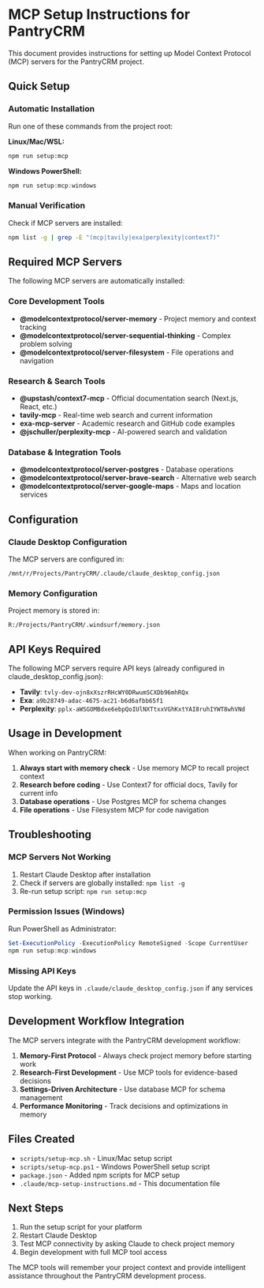 # MCP Setup Instructions for PantryCRM

This document provides instructions for setting up Model Context Protocol (MCP) servers for the PantryCRM project.

## Quick Setup

### Automatic Installation
Run one of these commands from the project root:

**Linux/Mac/WSL:**
```bash
npm run setup:mcp
```

**Windows PowerShell:**
```powershell
npm run setup:mcp:windows
```

### Manual Verification
Check if MCP servers are installed:
```bash
npm list -g | grep -E "(mcp|tavily|exa|perplexity|context7)"
```

## Required MCP Servers

The following MCP servers are automatically installed:

### Core Development Tools
- **@modelcontextprotocol/server-memory** - Project memory and context tracking
- **@modelcontextprotocol/server-sequential-thinking** - Complex problem solving
- **@modelcontextprotocol/server-filesystem** - File operations and navigation

### Research & Search Tools  
- **@upstash/context7-mcp** - Official documentation search (Next.js, React, etc.)
- **tavily-mcp** - Real-time web search and current information
- **exa-mcp-server** - Academic research and GitHub code examples
- **@jschuller/perplexity-mcp** - AI-powered search and validation

### Database & Integration Tools
- **@modelcontextprotocol/server-postgres** - Database operations
- **@modelcontextprotocol/server-brave-search** - Alternative web search
- **@modelcontextprotocol/server-google-maps** - Maps and location services

## Configuration

### Claude Desktop Configuration
The MCP servers are configured in:
```
/mnt/r/Projects/PantryCRM/.claude/claude_desktop_config.json
```

### Memory Configuration
Project memory is stored in:
```
R:/Projects/PantryCRM/.windsurf/memory.json
```

## API Keys Required

The following MCP servers require API keys (already configured in claude_desktop_config.json):

- **Tavily**: `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`
- **Exa**: `a9b28749-adac-4675-ac21-b6d6afbb65f1`  
- **Perplexity**: `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`

## Usage in Development

When working on PantryCRM:

1. **Always start with memory check** - Use memory MCP to recall project context
2. **Research before coding** - Use Context7 for official docs, Tavily for current info
3. **Database operations** - Use Postgres MCP for schema changes
4. **File operations** - Use Filesystem MCP for code navigation

## Troubleshooting

### MCP Servers Not Working
1. Restart Claude Desktop after installation
2. Check if servers are globally installed: `npm list -g`
3. Re-run setup script: `npm run setup:mcp`

### Permission Issues (Windows)
Run PowerShell as Administrator:
```powershell
Set-ExecutionPolicy -ExecutionPolicy RemoteSigned -Scope CurrentUser
npm run setup:mcp:windows
```

### Missing API Keys
Update the API keys in `.claude/claude_desktop_config.json` if any services stop working.

## Development Workflow Integration

The MCP servers integrate with the PantryCRM development workflow:

1. **Memory-First Protocol** - Always check project memory before starting work
2. **Research-First Development** - Use MCP tools for evidence-based decisions  
3. **Settings-Driven Architecture** - Use database MCP for schema management
4. **Performance Monitoring** - Track decisions and optimizations in memory

## Files Created

- `scripts/setup-mcp.sh` - Linux/Mac setup script
- `scripts/setup-mcp.ps1` - Windows PowerShell setup script
- `package.json` - Added npm scripts for MCP setup
- `.claude/mcp-setup-instructions.md` - This documentation file

## Next Steps

1. Run the setup script for your platform
2. Restart Claude Desktop
3. Test MCP connectivity by asking Claude to check project memory
4. Begin development with full MCP tool access

The MCP tools will remember your project context and provide intelligent assistance throughout the PantryCRM development process.